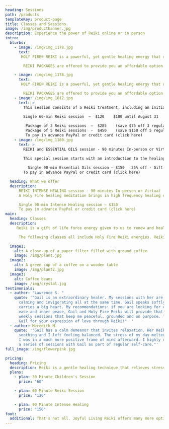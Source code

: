 ```yaml
---
heading: Sessions
path: /products
templateKey: product-page
title: Classes and Sessions
image: /img/productbanner.jpg
description: Experience the power of Reiki online or in person
intro:
  blurbs:
    - image: /img/img_1178.jpg
      text: 
       HOLY FIRE® REIKI is a powerful, yet gentle healing energy that relieves stress, provides deep relaxation, and awakens your body's own ability to heal. It has a particularly high vibration and carries the energy of unconditional love. 

        REIKI PACKAGES are offered to provide you an affordable option to experience the cumulative, long-term benefits of Reiki. When experienced in a series, Reiki treatments are even more effective in promoting healing from the effects of stress, trauma, illness, surgery or chemotherapy. 

    - image: /img/img_1178.jpg
      text: 
       HOLY FIRE® REIKI is a powerful, yet gentle healing energy that relieves stress, provides deep relaxation, and awakens your body's own ability to heal. It has a particularly high vibration and carries the energy of unconditional love. 

        REIKI PACKAGES are offered to provide you an affordable option to experience the cumulative, long-term benefits of Reiki. When experienced in a series, Reiki treatments are even more effective in promoting healing from the effects of stress, trauma, illness, surgery or chemotherapy. 
    - image: /img/img_1012.jpg
      text: >
        This session consists of a Reiki treatment, including an initial (in-person or virtual) consultation to establish your goals for the session, application of Reiki energy and a brief review of your experience. Chakra clearing and balancing is always included. Be prepared to relax and restore.

        Single 60-min Reiki session  –  $120    $100 until August 31
   
         Package of 3 Reiki sessions  –  $285    (save $75 off 3 regular sessions)
         Package of 5 Reiki sessions  -  $450    (save $150 off 5 regular sessions) 
         To pay in advance PayPal or credit card (click here)  
    - image: /img/img_1180.jpg
      text: >
        REIKI and ESSENTIAL OILS session - 90 minutes In-person or Virtual  
 
        This special session starts with an introduction to the healing benefits of essential oils. This is followed by a complete Reiki session, and includes a FREE bottle of oil (from a special selection of dōTERRA oils) to take with you. Whether your goal is relaxation, pain relief, improved sleep, or increased joy... there's an oil for that.

          Single 90-min Essential Oils session – $150   25% off - Gift Certificate Special $112 - until August 31
        To pay in advance PayPal or credit card (click here)  

  heading: What we offer
  description: 
      REIKI INTENSE HEALING session - 90 minutes In-person or Virtual   
      A Holy Fire healing meditation brings in high frequency healing energies more powerful and focused than those of a regular session. Followed by a complete Reiki session, this combination is highly effective in healing a specific issue, releasing negative energies or empowering a goal. This session consists of a 30-minute healing meditation plus a full Reiki treatment and chakra balancing. 

      Single 90-min Intense Healing session – $150   
      To pay in advance PayPal or credit card (click here)   
main:
  heading: Classes
  description: 
     Reiki is a gift of life force energy given to us to renew and heal ourselves and others. The Holy Fire III Reiki placement (similar to an attunement) sensitizes you to the frequency of Reiki energy by opening your energy field, clearing blocked energy, and allowing you to become a clear channel for Reiki healing.

      The following classes all include Holy Fire Reiki energies. Reiki energy is constantly evolving and Holy Fire III is one of the most recent forms. It is both powerful and gentle. It is noticeably refined and provides          purification, healing, and guidance. It carries a very high vibration, which improves your connection to universal energy and unconditional love.  

  image1:
    alt: A close-up of a paper filter filled with ground coffee
    image: /img/plant.jpg
  image2:
    alt: A green cup of a coffee on a wooden table
    image: /img/plant2.jpg
  image3:
    alt: Coffee beans
    image: /img/crystal.jpg
testimonials:
  - author: "Lawrence S. "
    quote: '"Gail is an extraordinary healer. My sessions with her are profoundly
      calming and invigorating all at the same time. Gail speaks softly yet
      carries a big heart. My recommendations: if you are looking for calmness,
      ease and inner peace, Gail and Holy Fire Reiki will provide that. I have
      weekly sessions that keep me peaceful, grounded and on purpose. Thank you
      Gail for your expression of love through Reiki!"  '
  - author: Meredith M.
    quote: '"Gail has a calm demeanor that invites relaxation. Her Reiki session was
      soothing and I left feeling balanced. The stress of my day melted away and
      I was in a much more positive frame of mind afterward. I highly recommend
      a series of sessions with Gail as part of regular self-care."'
full_image: /img/flowerpink.jpg

pricing:
  heading: Pricing
  description: Reiki is a gentle healing technique that relieves stress and awakens your body's own ability to heal. The session consists of a brief consultation and then application of healing energy on or just above the body. As Reiki raises and balances the natural flow of energy, physical symptoms and emotional distress clear naturally.
  plans:
    - plan: 30 Minute Children's Session
      price: "60"

    - plan: 60 Minute Reiki Session
      price: "120"

    - plan: 90 Minute Intense Healing
      price: "150"
foot:
  additional: That's not all. Joyful Living Reiki offers many more options. Check them out below
---
```



